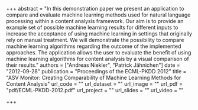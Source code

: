 +++
abstract = "In this demonstration paper we present an application to compare and evaluate machine learning methods used for natural language processing within a content analysis framework. Our aim is to provide an example set of possible machine learning results for different inputs to increase the acceptance of using machine learning in settings that originally rely on manual treatment. We will demonstrate the possibility to compare machine learning algorithms regarding the outcome of the implemented approaches. The application allows the user to evaluate the benefit of using machine learning algorithms for content analysis by a visual comparison of their results."
authors = ["Andreas Niekler", "Patrick Jähnichen"]
date = "2012-09-28"
publication = "Proceedings of the ECML-PKDD 2012"
title = "ASV Monitor: Creating Comparability of Machine Learning Methods for Content Analysis"
url_code = ""
url_dataset = ""
url_image = ""
url_pdf = "pdf/ECML-PKDD-2012.pdf"
url_project = ""
url_slides = ""
url_video = ""

+++

